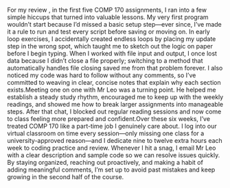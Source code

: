 For my review , in the first five COMP 170 assignments, I ran into a few simple hiccups that turned into valuable lessons. My very first program wouldn’t start because I’d missed a basic setup step—ever since, I’ve made it a rule to run and test every script before saving or moving on. In early loop exercises, I accidentally created endless loops by placing my update step in the wrong spot, which taught me to sketch out the logic on paper before I begin typing. When I worked with file input and output, I once lost data because I didn’t close a file properly; switching to a method that automatically handles file closing saved me from that problem forever. I also noticed my code was hard to follow without any comments, so I’ve committed to weaving in clear, concise notes that explain why each section exists.Meeting one on one with Mr Leo was a turning point. He helped me establish a steady study rhythm, encouraged me to keep up with the weekly readings, and showed me how to break larger assignments into manageable steps. After that chat, I blocked out regular reading sessions and now come to class feeling more prepared and confident.Over these six weeks, I’ve treated COMP 170 like a part-time job I genuinely care about. I log into our virtual classroom on time every session—only missing one class for a university-approved reason—and I dedicate nine to twelve extra hours each week to coding practice and review. Whenever I hit a snag, I email Mr Leo with a clear description and sample code so we can resolve issues quickly. By staying organized, reaching out proactively, and making a habit of adding meaningful comments, I’m set up to avoid past mistakes and keep growing in the second half of the course.
